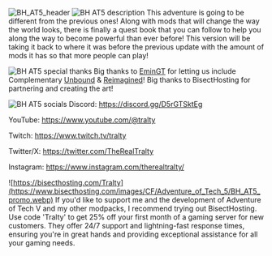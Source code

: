 ![BH_AT5_header](https://www.bisecthosting.com/images/CF/Adventure_of_Tech_5/BH_AT5_header.webp)
![BH AT5 description](https://www.bisecthosting.com/images/CF/Adventure_of_Tech_5/BH_AT5_description.webp)
This adventure is going to be different from the previous ones! Along with mods that will change the way the world looks, there is finally a quest book that you can follow to help you along the way to become powerful than ever before! This version will be taking it back to where it was before the previous update with the amount of mods it has so that more people can play!

![BH AT5 special thanks](https://www.bisecthosting.com/images/CF/Adventure_of_Tech_5/BH_AT5_thanks.webp)
Big thanks to [EminGT](https://www.curseforge.com/members/emingt/projects) for letting us include Complementary [Unbound](https://www.curseforge.com/minecraft/shaders/complementary-unbound) & [Reimagined](https://www.curseforge.com/minecraft/shaders/complementary-reimagined)! Big thanks to BisectHosting for partnering and creating the art!

![BH AT5 socials](https://www.bisecthosting.com/images/CF/Adventure_of_Tech_5/BH_AT5_socials.webp)
Discord: https://discord.gg/D5rGTSktEg

YouTube: https://www.youtube.com/@tralty

Twitch: https://www.twitch.tv/tralty

Twitter/X: https://twitter.com/TheRealTralty

Instagram: https://www.instagram.com/therealtralty/


![https://bisecthosting.com/Tralty](https://www.bisecthosting.com/images/CF/Adventure_of_Tech_5/BH_AT5_promo.webp)
If you'd like to support me and the development of Adventure of Tech V and my other modpacks, I recommend trying out BisectHosting. Use code 'Tralty' to get 25% off your first month of a gaming server for new customers. They offer 24/7 support and lightning-fast response times, ensuring you're in great hands and providing exceptional assistance for all your gaming needs.
